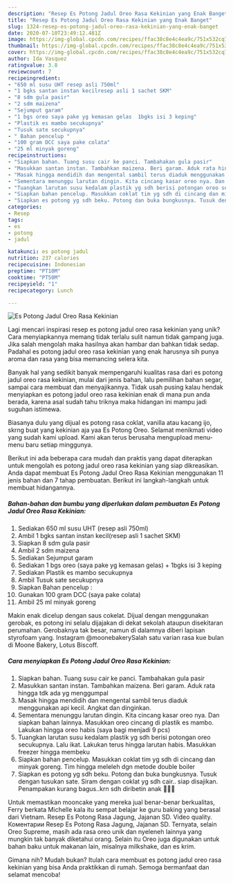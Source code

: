 ```yaml
---
description: "Resep Es Potong Jadul Oreo Rasa Kekinian yang Enak Banget"
title: "Resep Es Potong Jadul Oreo Rasa Kekinian yang Enak Banget"
slug: 1324-resep-es-potong-jadul-oreo-rasa-kekinian-yang-enak-banget
date: 2020-07-10T23:49:12.481Z
image: https://img-global.cpcdn.com/recipes/ffac38c8e4c4ea9c/751x532cq70/es-potong-jadul-oreo-rasa-kekinian-foto-resep-utama.jpg
thumbnail: https://img-global.cpcdn.com/recipes/ffac38c8e4c4ea9c/751x532cq70/es-potong-jadul-oreo-rasa-kekinian-foto-resep-utama.jpg
cover: https://img-global.cpcdn.com/recipes/ffac38c8e4c4ea9c/751x532cq70/es-potong-jadul-oreo-rasa-kekinian-foto-resep-utama.jpg
author: Ida Vasquez
ratingvalue: 3.8
reviewcount: 7
recipeingredient:
- "650 ml susu UHT resep asli 750ml"
- "1 bgks santan instan kecilresep asli 1 sachet SKM"
- "8 sdm gula pasir"
- "2 sdm maizena"
- "Sejumput garam"
- "1 bgs oreo saya pake yg kemasan gelas  1bgks isi 3 keping"
- "Plastik es mambo secukupnya"
- "Tusuk sate secukupnya"
- " Bahan pencelup "
- "100 gram DCC saya pake colata"
- "25 ml minyak goreng"
recipeinstructions:
- "Siapkan bahan. Tuang susu cair ke panci. Tambahakan gula pasir"
- "Masukkan santan instan. Tambahkan maizena. Beri garam. Aduk rata hingga tdk ada yg menggumpal"
- "Masak hingga mendidih dan mengental sambil terus diaduk menggunakan api kecil. Angkat dan dinginkan."
- "Sementara menunggu larutan dingin. Kita cincang kasar oreo nya. Dan siapkan bahan lainnya. Masukkan oreo cincang di plastik es mambo. Lakukan hingga oreo habis (saya bagi menjadi 9 pcs)"
- "Tuangkan larutan susu kedalam plastik yg sdh berisi potongan oreo secukupnya. Lalu ikat. Lakukan terus hingga larutan habis. Masukkan freezer hingga membeku"
- "Siapkan bahan pencelup. Masukkan coklat tim yg sdh di cincang dan minyak goreng. Tim hingga meleleh dgn metode double boiler"
- "Siapkan es potong yg sdh beku. Potong dan buka bungkusnya. Tusuk dengan tusukan sate. Siram dengan coklat yg sdh cair.. siap disajikan. Penampakan kurang bagus..krn sdh diribetin anak 🤣🤣🤣"
categories:
- Resep
tags:
- es
- potong
- jadul

katakunci: es potong jadul 
nutrition: 237 calories
recipecuisine: Indonesian
preptime: "PT10M"
cooktime: "PT50M"
recipeyield: "1"
recipecategory: Lunch

---
```



![Es Potong Jadul Oreo Rasa Kekinian](https://img-global.cpcdn.com/recipes/ffac38c8e4c4ea9c/751x532cq70/es-potong-jadul-oreo-rasa-kekinian-foto-resep-utama.jpg)

Lagi mencari inspirasi resep es potong jadul oreo rasa kekinian yang unik? Cara menyiapkannya memang tidak terlalu sulit namun tidak gampang juga. Jika salah mengolah maka hasilnya akan hambar dan bahkan tidak sedap. Padahal es potong jadul oreo rasa kekinian yang enak harusnya sih punya aroma dan rasa yang bisa memancing selera kita.

Banyak hal yang sedikit banyak mempengaruhi kualitas rasa dari es potong jadul oreo rasa kekinian, mulai dari jenis bahan, lalu pemilihan bahan segar, sampai cara membuat dan menyajikannya. Tidak usah pusing kalau hendak menyiapkan es potong jadul oreo rasa kekinian enak di mana pun anda berada, karena asal sudah tahu triknya maka hidangan ini mampu jadi suguhan istimewa.

Biasanya dulu yang dijual es potong rasa coklat, vanilla atau kacang ijo, skrng buat yang kekinian aja yaa Es Potong Oreo. Selamat menikmati video yang sudah kami upload. Kami akan terus berusaha mengupload menu-menu baru setiap minggunya.


Berikut ini ada beberapa cara mudah dan praktis yang dapat diterapkan untuk mengolah es potong jadul oreo rasa kekinian yang siap dikreasikan. Anda dapat membuat Es Potong Jadul Oreo Rasa Kekinian menggunakan 11 jenis bahan dan 7 tahap pembuatan. Berikut ini langkah-langkah untuk membuat hidangannya.

<!--inarticleads1-->

##### Bahan-bahan dan bumbu yang diperlukan dalam pembuatan Es Potong Jadul Oreo Rasa Kekinian:

1. Sediakan 650 ml susu UHT (resep asli 750ml)
1. Ambil 1 bgks santan instan kecil(resep asli 1 sachet SKM)
1. Siapkan 8 sdm gula pasir
1. Ambil 2 sdm maizena
1. Sediakan Sejumput garam
1. Sediakan 1 bgs oreo (saya pake yg kemasan gelas) + 1bgks isi 3 keping
1. Sediakan Plastik es mambo secukupnya
1. Ambil Tusuk sate secukupnya
1. Siapkan  Bahan pencelup :
1. Gunakan 100 gram DCC (saya pake colata)
1. Ambil 25 ml minyak goreng


Makin enak dicelup dengan saus cokelat. Dijual dengan menggunakan gerobak, es potong ini selalu dijajakan di dekat sekolah ataupun disekitaran perumahan. Gerobaknya tak besar, namun di dalamnya diberi lapisan styrofoam yang. Instagram @moonebakerySalah satu varian rasa kue bulan di Moone Bakery, Lotus Biscoff. 

<!--inarticleads2-->

##### Cara menyiapkan Es Potong Jadul Oreo Rasa Kekinian:

1. Siapkan bahan. Tuang susu cair ke panci. Tambahakan gula pasir
1. Masukkan santan instan. Tambahkan maizena. Beri garam. Aduk rata hingga tdk ada yg menggumpal
1. Masak hingga mendidih dan mengental sambil terus diaduk menggunakan api kecil. Angkat dan dinginkan.
1. Sementara menunggu larutan dingin. Kita cincang kasar oreo nya. Dan siapkan bahan lainnya. Masukkan oreo cincang di plastik es mambo. Lakukan hingga oreo habis (saya bagi menjadi 9 pcs)
1. Tuangkan larutan susu kedalam plastik yg sdh berisi potongan oreo secukupnya. Lalu ikat. Lakukan terus hingga larutan habis. Masukkan freezer hingga membeku
1. Siapkan bahan pencelup. Masukkan coklat tim yg sdh di cincang dan minyak goreng. Tim hingga meleleh dgn metode double boiler
1. Siapkan es potong yg sdh beku. Potong dan buka bungkusnya. Tusuk dengan tusukan sate. Siram dengan coklat yg sdh cair.. siap disajikan. Penampakan kurang bagus..krn sdh diribetin anak 🤣🤣🤣


Untuk memastikan mooncake yang mereka jual benar-benar berkualitas, Ferry berkata Michelle kala itu sempat belajar ke guru baking yang berasal dari Vietnam. Resep Es Potong Rasa Jagung, Jajanan SD. Video quality. Коментарии Resep Es Potong Rasa Jagung, Jajanan SD. Ternyata, selain Oreo Supreme, masih ada rasa oreo unik dan nyeleneh lainnya yang mungkin tak banyak diketahui orang. Selain itu Oreo juga digunakan untuk bahan baku untuk makanan lain, misalnya milkshake, dan es krim. 

Gimana nih? Mudah bukan? Itulah cara membuat es potong jadul oreo rasa kekinian yang bisa Anda praktikkan di rumah. Semoga bermanfaat dan selamat mencoba!
